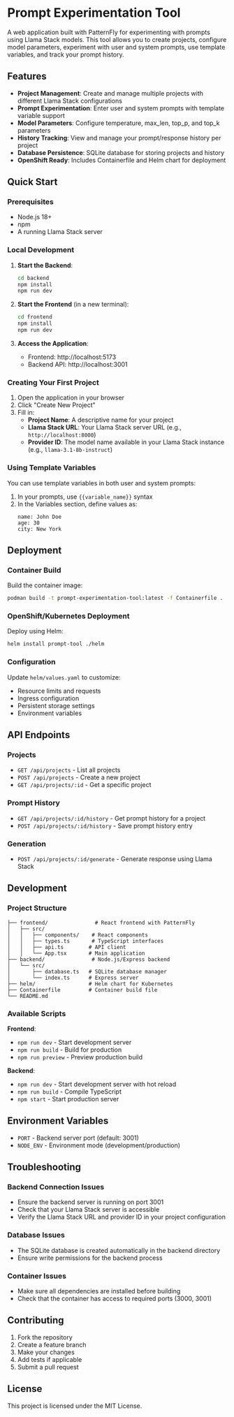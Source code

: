 # Prompt Experimentation Tool

A web application built with PatternFly for experimenting with prompts using Llama Stack models. This tool allows you to create projects, configure model parameters, experiment with user and system prompts, use template variables, and track your prompt history.

## Features

- **Project Management**: Create and manage multiple projects with different Llama Stack configurations
- **Prompt Experimentation**: Enter user and system prompts with template variable support
- **Model Parameters**: Configure temperature, max_len, top_p, and top_k parameters
- **History Tracking**: View and manage your prompt/response history per project
- **Database Persistence**: SQLite database for storing projects and history
- **OpenShift Ready**: Includes Containerfile and Helm chart for deployment

## Quick Start

### Prerequisites

- Node.js 18+
- npm
- A running Llama Stack server

### Local Development

1. **Start the Backend**:
   ```bash
   cd backend
   npm install
   npm run dev
   ```

2. **Start the Frontend** (in a new terminal):
   ```bash
   cd frontend
   npm install
   npm run dev
   ```

3. **Access the Application**:
   - Frontend: http://localhost:5173
   - Backend API: http://localhost:3001

### Creating Your First Project

1. Open the application in your browser
2. Click "Create New Project"
3. Fill in:
   - **Project Name**: A descriptive name for your project
   - **Llama Stack URL**: Your Llama Stack server URL (e.g., `http://localhost:8000`)
   - **Provider ID**: The model name available in your Llama Stack instance (e.g., `llama-3.1-8b-instruct`)

### Using Template Variables

You can use template variables in both user and system prompts:

1. In your prompts, use `{{variable_name}}` syntax
2. In the Variables section, define values as:
   ```
   name: John Doe
   age: 30
   city: New York
   ```

## Deployment

### Container Build

Build the container image:

```bash
podman build -t prompt-experimentation-tool:latest -f Containerfile .
```

### OpenShift/Kubernetes Deployment

Deploy using Helm:

```bash
helm install prompt-tool ./helm
```

### Configuration

Update `helm/values.yaml` to customize:

- Resource limits and requests
- Ingress configuration
- Persistent storage settings
- Environment variables

## API Endpoints

### Projects
- `GET /api/projects` - List all projects
- `POST /api/projects` - Create a new project
- `GET /api/projects/:id` - Get a specific project

### Prompt History
- `GET /api/projects/:id/history` - Get prompt history for a project
- `POST /api/projects/:id/history` - Save prompt history entry

### Generation
- `POST /api/projects/:id/generate` - Generate response using Llama Stack

## Development

### Project Structure

```
├── frontend/               # React frontend with PatternFly
│   ├── src/
│   │   ├── components/    # React components
│   │   ├── types.ts       # TypeScript interfaces
│   │   ├── api.ts        # API client
│   │   └── App.tsx       # Main application
├── backend/               # Node.js/Express backend
│   └── src/
│       ├── database.ts   # SQLite database manager
│       └── index.ts      # Express server
├── helm/                 # Helm chart for Kubernetes
├── Containerfile         # Container build file
└── README.md
```

### Available Scripts

**Frontend**:
- `npm run dev` - Start development server
- `npm run build` - Build for production
- `npm run preview` - Preview production build

**Backend**:
- `npm run dev` - Start development server with hot reload
- `npm run build` - Compile TypeScript
- `npm start` - Start production server

## Environment Variables

- `PORT` - Backend server port (default: 3001)
- `NODE_ENV` - Environment mode (development/production)

## Troubleshooting

### Backend Connection Issues
- Ensure the backend server is running on port 3001
- Check that your Llama Stack server is accessible
- Verify the Llama Stack URL and provider ID in your project configuration

### Database Issues
- The SQLite database is created automatically in the backend directory
- Ensure write permissions for the backend process

### Container Issues
- Make sure all dependencies are installed before building
- Check that the container has access to required ports (3000, 3001)

## Contributing

1. Fork the repository
2. Create a feature branch
3. Make your changes
4. Add tests if applicable
5. Submit a pull request

## License

This project is licensed under the MIT License.